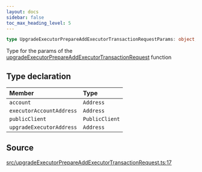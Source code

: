 ```yaml
---
layout: docs
sidebar: false
toc_max_heading_level: 5
---
```


```ts
type UpgradeExecutorPrepareAddExecutorTransactionRequestParams: object;
```

Type for the params of the [upgradeExecutorPrepareAddExecutorTransactionRequest](../functions/upgradeExecutorPrepareAddExecutorTransactionRequest.md) function

## Type declaration

| Member | Type |
| :------ | :------ |
| `account` | `Address` |
| `executorAccountAddress` | `Address` |
| `publicClient` | `PublicClient` |
| `upgradeExecutorAddress` | `Address` |

## Source

[src/upgradeExecutorPrepareAddExecutorTransactionRequest.ts:17](https://github.com/OffchainLabs/arbitrum-orbit-sdk/blob/27c24d61cdc7e62a81af29bd04f39d5a3549ecb3/src/upgradeExecutorPrepareAddExecutorTransactionRequest.ts#L17)
